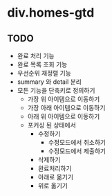 # div.homes-gtd

## TODO

- 완료 처리 기능
- 완료 목록 조회 기능
- 우선순위 재정렬 기능
- summary 와 detail 분리
- 모든 기능을 단축키로 정의하기
  - 가장 위 아이템으로 이동하기
  - 가장 아래 아이템으로 이동하기
  - 아래 위 아이템으로 이동하기
  - 포커싱 된 상태에서
    - 수정하기
      - 수정모드에서 취소하기
      - 수정모드에서 제출하기
    - 삭제하기
    - 완료처리하기
    - 아래로 옮기기
    - 위로 옮기기
